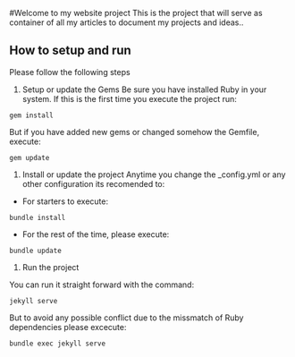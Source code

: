 #Welcome to my website project
This is the project that will serve as container of all my articles to document my projects and ideas..

## How to setup and run
Please follow the following steps

1. Setup or update the Gems
Be sure you have installed Ruby in your system.
If this is the first time you execute the project run:

```
gem install
```
But if you have added new gems or changed somehow the Gemfile,
execute:

```
gem update
```

1. Install or update the project
Anytime you change the _config.yml or any other configuration its recomended to:

* For starters to execute:

```
bundle install
```

* For the rest of the time, please execute:

```
bundle update
```

1. Run the project

You can run it straight forward with the command:

```
jekyll serve
```

But to avoid any possible conflict due to the missmatch of Ruby dependencies 
please excecute:

```
bundle exec jekyll serve
```



